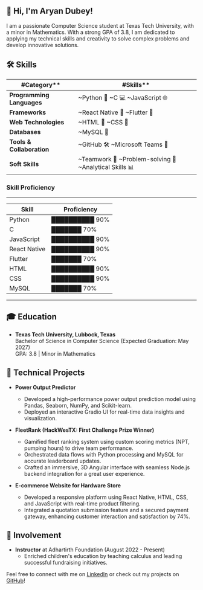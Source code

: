 ## 👋 Hi, I'm Aryan Dubey!

I am a passionate Computer Science student at Texas Tech University, with a minor in Mathematics. With a strong GPA of 3.8, I am dedicated to applying my technical skills and creativity to solve complex problems and develop innovative solutions.


## 🛠️ Skills


| #Category**              | #Skills**                             |
|--------------------------|----------------------------------------|
| **Programming Languages** | ~Python 🐍     ~C 💻     ~JavaScript 🌐        |
| **Frameworks**            | ~React Native 📱     ~Flutter 🌈            |
| **Web Technologies**      | ~HTML 📄     ~CSS 🎨                        |
| **Databases**             | ~MySQL 💾                              |
| **Tools & Collaboration** | ~GitHub 🛠️     ~Microsoft Teams 💼       |
| **Soft Skills**           | ~Teamwork 🤝     ~Problem-solving 🧩     ~Analytical Skills 📊 |


### Skill Proficiency
----------------------------------------------
| Skill                | Proficiency          | 
|----------------------|---------------------| 
| Python               | ██████████ 90%      | 
| C                    | ███████ 70%         | 
| JavaScript           | ██████████ 90%      | 
| React Native         | ██████████ 90%      | 
| Flutter              | ███████ 70%         | 
| HTML                 | ██████████ 90%      | 
| CSS                  | ██████████ 90%      | 
| MySQL                | ███████ 70%         | 
----------------------------------------------


## 🎓 Education
- **Texas Tech University, Lubbock, Texas**  
  Bachelor of Science in Computer Science (Expected Graduation: May 2027)  
  GPA: 3.8 | Minor in Mathematics

## 🔧 Technical Projects
- **Power Output Predictor**
  - Developed a high-performance power output prediction model using Pandas, Seaborn, NumPy, and Scikit-learn.
  - Deployed an interactive Gradio UI for real-time data insights and visualization.

- **FleetRank (HackWesTX: First Challenge Prize Winner)**
  - Gamified fleet ranking system using custom scoring metrics (NPT, pumping hours) to drive team performance.
  - Orchestrated data flows with Python processing and MySQL for accurate leaderboard updates.
  - Crafted an immersive, 3D Angular interface with seamless Node.js backend integration for a great user experience.

- **E-commerce Website for Hardware Store**
  - Developed a responsive platform using React Native, HTML, CSS, and JavaScript with real-time product filtering.
  - Integrated a quotation submission feature and a secured payment gateway, enhancing customer interaction and satisfaction by 74%.

## 🌱 Involvement
- **Instructor** at Adhartirth Foundation (August 2022 - Present)
  - Enriched children's education by teaching calculus and leading successful fundraising initiatives.


Feel free to connect with me on [LinkedIn](https://www.linkedin.com/in/thisisaryandubey) or check out my projects on [GitHub](https://github.com/IamAryanDubey)!

<!--
**IamAryanDubey/IamAryanDubey** is a ✨ _special_ ✨ repository because its `README.md` (this file) appears on your GitHub profile.

Here are some ideas to get you started:

- 🔭 I’m currently working on ...
- 🌱 I’m currently learning ...
- 👯 I’m looking to collaborate on ...
- 🤔 I’m looking for help with ...
- 💬 Ask me about ...
- 📫 How to reach me: ...
- 😄 Pronouns: ...
- ⚡ Fun fact: ...
-->
